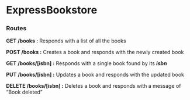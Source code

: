 # ExpressBookstore

### Routes

**GET /books :** Responds with a list of all the books

**POST /books :** Creates a book and responds with the newly created book

**GET /books/[isbn] :** Responds with a single book found by its **_isbn_**

**PUT /books/[isbn] :** Updates a book and responds with the updated book

**DELETE /books/[isbn] :** Deletes a book and responds with a message of “Book deleted”

